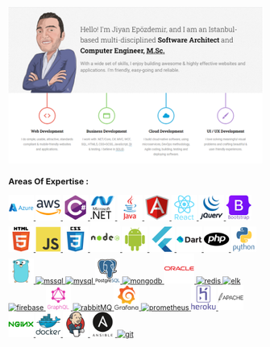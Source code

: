 ![jepozdemir](jepozdemir.PNG)

<h3 align="left">Areas Of Expertise : </h3>
<p align="left">
    <a href="https://azure.microsoft.com/en-in/" target="_blank" rel="noreferrer">
        <img src="https://raw.githubusercontent.com/devicons/devicon/master/icons/azure/azure-original-wordmark.svg" alt="azure" height="50" />
    </a>
    <a href="https://aws.amazon.com">
        <img src="https://raw.githubusercontent.com/devicons/devicon/master/icons/amazonwebservices/amazonwebservices-original-wordmark.svg" alt="aws" height="50" />
    </a>
    <a href="https://www.w3schools.com/cs/" target="_blank" rel="noreferrer">
        <img src="https://raw.githubusercontent.com/devicons/devicon/master/icons/csharp/csharp-original.svg" alt="csharp" height="50" />
    </a>
    <a href="https://dotnet.microsoft.com/" target="_blank" rel="noreferrer">
        <img src="https://raw.githubusercontent.com/devicons/devicon/master/icons/dot-net/dot-net-original-wordmark.svg" alt="dotnet" height="50" />
    </a>
    <a href="https://java.com" target="_blank" rel="noreferrer">
        <img src="https://raw.githubusercontent.com/devicons/devicon/master/icons/java/java-original-wordmark.svg" alt="java" height="50" />
    </a>
    <a href="https://angular.io" target="_blank" rel="noreferrer">
        <img src="https://github.com/devicons/devicon/blob/master/icons/angularjs/angularjs-original.svg" alt="angular" height="50" />
    </a>
    <a href="https://reactjs.org/" target="_blank" rel="noreferrer">
        <img src="https://raw.githubusercontent.com/devicons/devicon/master/icons/react/react-original-wordmark.svg" alt="react" height="50" />
    </a>
    <a href="https://jquery.com" target="_blank" rel="noreferrer">
        <img src="https://raw.githubusercontent.com/devicons/devicon/master/icons/jquery/jquery-original-wordmark.svg" alt="jquery" height="50" />
    </a>
    <a href="https://getbootstrap.com" target="_blank" rel="noreferrer">
        <img src="https://raw.githubusercontent.com/devicons/devicon/master/icons/bootstrap/bootstrap-original-wordmark.svg" alt="bootstrap" height="50" />
    </a>
    <a href="https://www.w3.org/html/" target="_blank" rel="noreferrer">
        <img src="https://raw.githubusercontent.com/devicons/devicon/master/icons/html5/html5-original-wordmark.svg" alt="html5" height="50" />
    </a>
    <a href="https://developer.mozilla.org/en-US/docs/Web/JavaScript" target="_blank" rel="noreferrer">
        <img src="https://raw.githubusercontent.com/devicons/devicon/master/icons/javascript/javascript-original.svg" alt="javascript" height="50" />
    </a>
    <a href="https://www.w3schools.com/css/" target="_blank" rel="noreferrer">
        <img src="https://raw.githubusercontent.com/devicons/devicon/master/icons/css3/css3-original-wordmark.svg" alt="css3" height="50" />
    </a>
    <a href="https://nodejs.org" target="_blank" rel="noreferrer">
        <img src="https://raw.githubusercontent.com/devicons/devicon/master/icons/nodejs/nodejs-original-wordmark.svg" alt="nodejs" height="60" />
    </a>
    <a href="https://developer.android.com/" target="_blank" rel="noreferrer">
        <img src="https://raw.githubusercontent.com/devicons/devicon/master/icons/android/android-original.svg" alt="android" height="50" />
    </a>
    <a href="https://flutter.dev" target="_blank" rel="noreferrer">
        <img src="https://raw.githubusercontent.com/devicons/devicon/master/icons/flutter/flutter-original.svg" alt="flutter" height="50" />
    </a>
    <a href="https://dart.dev" target="_blank" rel="noreferrer">
        <img src="https://raw.githubusercontent.com/devicons/devicon/master/icons/dart/dart-original-wordmark.svg" alt="dart" height="50" />
    </a>
    <a href="https://www.php.net" target="_blank" rel="noreferrer">
        <img src="https://raw.githubusercontent.com/devicons/devicon/master/icons/php/php-plain.svg" alt="php" height="50" />
    </a>
    <a href="https://www.python.org" target="_blank" rel="noreferrer">
        <img src="https://raw.githubusercontent.com/devicons/devicon/master/icons/python/python-original-wordmark.svg" alt="python" height="50" />
    </a>
    <a href="https://golang.org" target="_blank" rel="noreferrer">
        <img src="https://raw.githubusercontent.com/devicons/devicon/master/icons/go/go-original.svg" alt="go" height="50" />
    </a>
    <a href="https://www.microsoft.com/en-us/sql-server" target="_blank" rel="noreferrer">
        <img src="https://www.svgrepo.com/show/303229/microsoft-sql-server-logo.svg" alt="mssql" height="50" />
    </a>
    <a href="https://www.mysql.com" target="_blank" rel="noreferrer">
        <img src="https://www.vectorlogo.zone/logos/mysql/mysql-ar21.svg" alt="mysql" height="50" />
    </a>
    <a href="https://www.postgresql.org" target="_blank" rel="noreferrer">
        <img src="https://raw.githubusercontent.com/devicons/devicon/master/icons/postgresql/postgresql-original-wordmark.svg" alt="postgresql" height="50" />
    </a>
    <a href="https://www.mongodb.com/" target="_blank" rel="noreferrer">
        <img src="https://www.vectorlogo.zone/logos/mongodb/mongodb-ar21.svg" alt="mongodb" height="50" />
    </a>
    <a href="https://www.oracle.com/" target="_blank" rel="noreferrer">
        <img src="https://raw.githubusercontent.com/devicons/devicon/master/icons/oracle/oracle-original.svg" alt="oracle" height="60" />
    </a>
    <a href="https://redis.io" target="_blank" rel="noreferrer">
        <img src="https://www.vectorlogo.zone/logos/redis/redis-ar21.svg" alt="redis" height="50" />
    </a>
    <a href="https://www.elastic.co" target="_blank" rel="noreferrer">
        <img src="https://www.vectorlogo.zone/logos/elastic/elastic-ar21.svg" alt="elk" height="50" />
    </a>
    <a href="https://firebase.google.com" target="_blank" rel="noreferrer">
        <img src="https://www.vectorlogo.zone/logos/firebase/firebase-ar21.svg" alt="firebase" height="50" />
    </a>
    <a href="https://graphql.org" target="_blank" rel="noreferrer">
        <img src="https://raw.githubusercontent.com/devicons/devicon/master/icons/graphql/graphql-plain-wordmark.svg" alt="graphql" height="50" />
    </a>
    <a href="https://www.rabbitmq.com" target="_blank" rel="noreferrer">
        <img src="https://www.vectorlogo.zone/logos/rabbitmq/rabbitmq-icon.svg" alt="rabbitMQ" height="50" />
    </a>
    <a href="https://grafana.com" target="_blank" rel="noreferrer">
        <img src="https://raw.githubusercontent.com/devicons/devicon/master/icons/grafana/grafana-original-wordmark.svg" alt="grafana" height="50" />
    </a>
    <a href="https://prometheus.io" target="_blank" rel="noreferrer">
        <img src="https://www.vectorlogo.zone/logos/prometheusio/prometheusio-ar21.svg" alt="prometheus" height="50" />
    </a>
    <a href="https://www.heroku.com" target="_blank" rel="noreferrer">
        <img src="https://raw.githubusercontent.com/devicons/devicon/master/icons/heroku/heroku-original-wordmark.svg" alt="heroku" height="50" />
    </a>
    <a href="https://httpd.apache.org" target="_blank" rel="noreferrer">
        <img src="https://raw.githubusercontent.com/devicons/devicon/master/icons/apache/apache-line-wordmark.svg" alt="apache" height="50" />
    </a>
    <a href="https://www.nginx.com" target="_blank" rel="noreferrer">
        <img src="https://raw.githubusercontent.com/devicons/devicon/master/icons/nginx/nginx-original.svg" alt="nginx" height="50" />
    </a>
    <a href="https://www.docker.com/" target="_blank" rel="noreferrer">
        <img src="https://raw.githubusercontent.com/devicons/devicon/master/icons/docker/docker-original-wordmark.svg" alt="docker" height="50" />
    </a>
    <a href="https://www.jenkins.io" target="_blank" rel="noreferrer">
        <img src="https://raw.githubusercontent.com/devicons/devicon/master/icons/jenkins/jenkins-original.svg" alt="jenkins" height="50" />
    </a>
    <a href="https://ansible.com" target="_blank" rel="noreferrer">
        <img src="https://raw.githubusercontent.com/devicons/devicon/master/icons/ansible/ansible-original-wordmark.svg" alt="ansible" height="50" />
    </a>
    <a href="https://git-scm.com/" target="_blank" rel="noreferrer">
        <img src="https://www.vectorlogo.zone/logos/git-scm/git-scm-icon.svg" alt="git" height="50" />
    </a>
</p>

